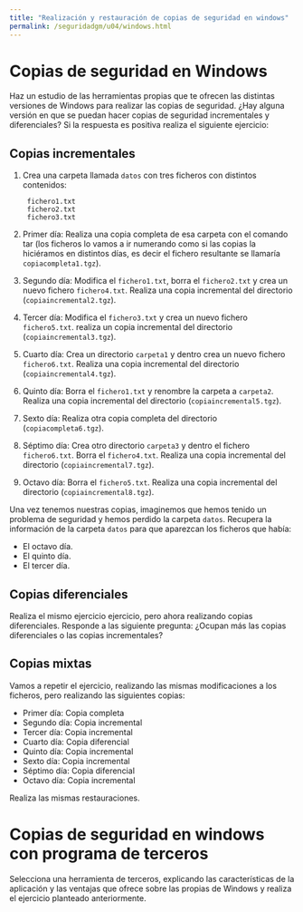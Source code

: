 ```yaml
---
title: "Realización y restauración de copias de seguridad en windows"
permalink: /seguridadgm/u04/windows.html
---
```


# Copias de seguridad en Windows

Haz un estudio de las herramientas propias que te ofrecen las distintas versiones de Windows para realizar las copias de seguridad. ¿Hay alguna versión en que se puedan hacer copias de seguridad incrementales y diferenciales? Si la respuesta es positiva realiza el siguiente ejercicio:

## Copias incrementales

1. Crea una carpeta llamada `datos` con tres ficheros con distintos contenidos:

        fichero1.txt
        fichero2.txt
        fichero3.txt

2. Primer día: Realiza una copia completa de esa carpeta con el comando tar (los ficheros lo vamos a ir numerando como si las copias la hiciéramos en distintos días, es decir el fichero resultante se llamaría `copiacompleta1.tgz`).

3. Segundo día: Modifica el `fichero1.txt`, borra el `fichero2.txt` y crea un nuevo fichero `fichero4.txt`. Realiza una copia incremental del directorio (`copiaincremental2.tgz`).
4. Tercer día: Modifica el `fichero3.txt` y crea un nuevo fichero `fichero5.txt`. realiza un copia incremental del directorio (`copiaincremental3.tgz`). 
5. Cuarto día: Crea un directorio `carpeta1` y dentro crea un nuevo fichero `fichero6.txt`. Realiza una copia incremental del directorio (`copiaincremental4.tgz`).
6. Quinto día: Borra el `fichero1.txt` y renombre la carpeta a `carpeta2`. Realiza una copia incremental del directorio (`copiaincremental5.tgz`).
7. Sexto día: Realiza otra copia completa del directorio (`copiacompleta6.tgz`).
8. Séptimo día: Crea otro directorio `carpeta3` y dentro el fichero `fichero6.txt`. Borra el `fichero4.txt`. Realiza una copia incremental del directorio (`copiaincremental7.tgz`).
9. Octavo día: Borra el `fichero5.txt`. Realiza una copia incremental del directorio (`copiaincremental8.tgz`).

Una vez tenemos nuestras copias, imaginemos que hemos tenido un problema de seguridad y hemos perdido la carpeta `datos`. Recupera la información de la carpeta `datos` para que aparezcan los ficheros que había:

* El octavo día.
* El quinto día.
* El tercer día.

## Copias diferenciales

Realiza el mismo ejercicio ejercicio, pero ahora realizando copias diferenciales.
Responde a las siguiente pregunta: ¿Ocupan más las copias diferenciales o las copias incrementales?

## Copias mixtas

Vamos a repetir el ejercicio, realizando las mismas modificaciones a los ficheros, pero realizando las siguientes copias:

* Primer día: Copia completa
* Segundo día: Copia incremental
* Tercer día: Copia incremental
* Cuarto día: Copia diferencial
* Quinto día: Copia incremental
* Sexto día: Copia incremental
* Séptimo día: Copia diferencial
* Octavo día: Copia incremental

Realiza las mismas restauraciones.

# Copias de seguridad en windows con programa de terceros

Selecciona una herramienta de terceros, explicando las características de la aplicación y las ventajas que ofrece sobre las propias de Windows y realiza el ejercicio planteado anteriormente.

